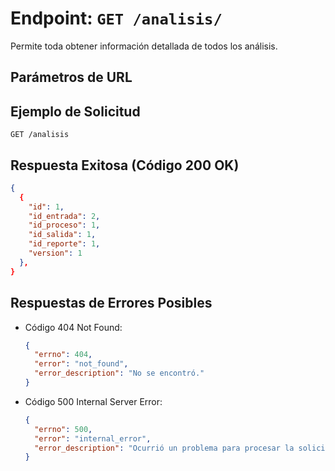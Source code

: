 # Endpoint: `GET /analisis/`

Permite toda obtener información detallada de todos los análisis.

## Parámetros de URL


## Ejemplo de Solicitud
```http
GET /analisis
```

## Respuesta Exitosa (Código 200 OK)
```json
{
  {
    "id": 1,
    "id_entrada": 2,
    "id_proceso": 1,
    "id_salida": 1,
    "id_reporte": 1,
    "version": 1
  },
}
```

## Respuestas de Errores Posibles
- Código 404 Not Found:

  ```json
  {
    "errno": 404,
    "error": "not_found",
    "error_description": "No se encontró."
  }
  ```

- Código 500 Internal Server Error:
  ```json
  {
    "errno": 500,
    "error": "internal_error",
    "error_description": "Ocurrió un problema para procesar la solicitud"
  }
  ``` 
